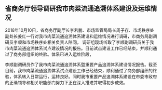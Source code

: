 

## 省商务厅领导调研我市肉菜流通追溯体系建设及运维情况

2018年10月10日，省商务厅副厅长李若鹏、市场监管局局长周子存、市场秩序处副处长姜红一行对我市肉菜流通追溯体系建设和运维情况进行调研，市商务局副调研员李顺和市场秩序处相关负责人陪同。
调研组现场听取了李顺副调研员关于我市肉菜流通追溯体系试点建设情况的报告。目前试点建设工作已经结束，并顺利通过了商务部组织的终验。体系已进入运维阶段，






李顺副调研员作了我市肉菜流通追溯体系暨重要产品追溯体系建设情况报告。截至目前，我市肉菜流通追溯体系试点建设工作已经结束，顺利通过了商务部组织的终验，体系转入日常运行，运转良好。同时我市重要产品追溯体系建设在市委市政府的正确领导和相关职能部门努力下正在深入推进并取得初步成效。

<!--stackedit_data:
eyJoaXN0b3J5IjpbNjk4NTU1MTQxLDIwNDAyOTc2MjJdfQ==
-->
